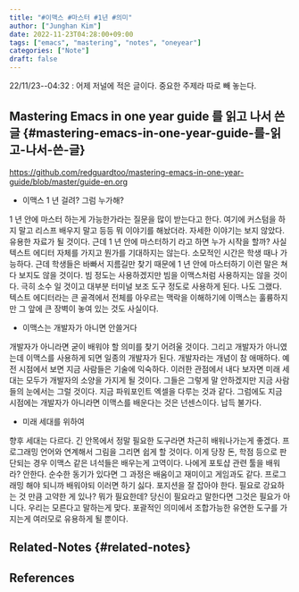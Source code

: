 ```yaml
---
title: "#이맥스 #마스터 #1년 #의미"
author: ["Junghan Kim"]
date: 2022-11-23T04:28:00+09:00
tags: ["emacs", "mastering", "notes", "oneyear"]
categories: ["Note"]
draft: false
---
```


22/11/23--04:32
: 어제 저널에 적은 글이다. 중요한 주제라 따로 빼 놓는다.


## Mastering Emacs in one year guide 를 읽고 나서 쓴 글 {#mastering-emacs-in-one-year-guide-를-읽고-나서-쓴-글}

<https://github.com/redguardtoo/mastering-emacs-in-one-year-guide/blob/master/guide-en.org>

-   이맥스 1 년 걸려? 그럼 누가해?

1 년 안에 마스터 하는게 가능한가라는 질문을 많이 받는다고 한다. 여기에 커스텀을 하지 말고 리스프 배우지 말고 등등 뭐 이야기를 해놨더라. 자세한 이야기는 보지 않았다. 유용한 자료가 될 것이다. 근데 1 년 안에 마스터하기 라고 하면 누가 시작을 할까? 사실 텍스트 에디터 자체를 가지고 뭔가를 기대하지는 않는다. 소모적인 시간은 학생 때나 가능하다. 근데 학생들은 바빠서 지름길만 찾기 때문에 1 년 안에 마스터하기 이런 말은 쳐다 보지도 않을 것이다. 빔 정도는 사용하겠지만 빔을 이맥스처럼 사용하지는 않을 것이다. 극히 소수 일 것이고 대부분 터미널 보조 도구 정도로 사용하게 된다. 나도 그랬다. 텍스트 에디터라는 큰 골격에서 전체를 아우르는 맥락을 이해하기에 이맥스는 훌륭하지만 그 앞에 큰 장벽이 놓여 있는 것도 사실이다.

-   이맥스는 개발자가 아니면 안쓸거다

개발자가 아니라면 굳이 배워야 할 의미를 찾기 어려울 것이다. 그리고 개발자가 아니였는데 이맥스를 사용하게 되면 일종의 개발자가 된다. 개발자라는 개념이 참 애매하다. 예전 시점에서 보면 지금 사람들은 기술에 익숙하다. 이러한 관점에서 내다 보자면 미래 세대는 모두가 개발자의 소양을 가지게 될 것이다. 그들은 그렇게 말 안하겠지만 지금 사람들의 눈에서는 그럴 것이다. 지금 파워포인트 엑셀을 다루는 것과 같다. 그럼에도 지금 시점에는 개발자가 아니라면 이맥스를 배운다는 것은 넌센스이다. 납득 불가다.

-   미래 세대를 위하여

향후 세대는 다르다. 긴 안목에서 정말 필요한 도구라면 차근히 배워나가는게 좋겠다. 프로그래밍 언어와 연계해서 그림을 그리면 쉽게 할 것이다. 이게 당장 돈, 학점 등으로 판단되는 경우 이맥스 같은 녀석들은 배우는게 고역이다. 나에게 포토샵 관련 툴을 배워라? 안한다. 순수한 동기가 있다면 그 과정은 배움이고 재미이고 게임과도 같다. 프로그래밍 해야 되니까 배워야되 이러면 하기 싫다. 포지션을 잘 잡아야 한다. 필요로 강요하는 것 만큼 고약한 게 있나? 뭐가 필요한데? 당신이 필요라고 말한다면 그것은 필요가 아니다. 우리는 모른다고 말하는게 맞다. 포괄적인 의미에서 조합가능한 유연한 도구를 가지는게 여러모로 유용하게 될 뿐이다.


## Related-Notes {#related-notes}

## References

<style>.csl-entry{text-indent: -1.5em; margin-left: 1.5em;}</style><div class="csl-bib-body">
</div>
